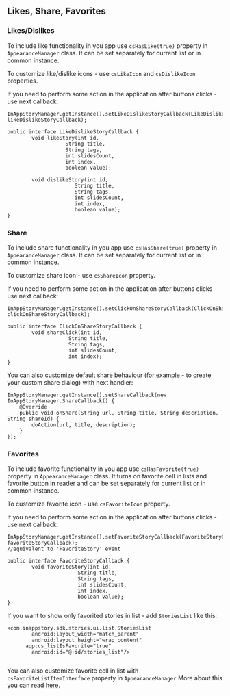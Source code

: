 ## Likes, Share, Favorites

### Likes/Dislikes
To include like functionality in you app use `csHasLike(true)` property in `AppearanceManager` class. It can be set separately for current list or in common instance.

To customize like/dislike icons - use `csLikeIcon` and `csDislikeIcon` properties.

If you need to perform some action in the application after buttons clicks - use next callback:

```
InAppStoryManager.getInstance().setLikeDislikeStoryCallback(LikeDislikeStoryCallback likeDislikeStoryCallback); 

public interface LikeDislikeStoryCallback {
        void likeStory(int id,
                   String title,
                   String tags,
                   int slidesCount,
                   int index,
                   boolean value);

        void dislikeStory(int id,
                      String title,
                      String tags,
                      int slidesCount,
                      int index,
                      boolean value);
}
```

### Share
To include share functionality in you app use `csHasShare(true)` property in `AppearanceManager` class. It can be set separately for current list or in common instance.

To customize share icon - use `csShareIcon` property.

If you need to perform some action in the application after buttons clicks - use next callback:
```
InAppStoryManager.getInstance().setClickOnShareStoryCallback(ClickOnShareStoryCallback clickOnShareStoryCallback); 

public interface ClickOnShareStoryCallback {
        void shareClick(int id,
                    String title,
                    String tags,
                    int slidesCount,
                    int index);
}
```

You can also customize default share behaviour (for example - to create your custom share dialog) with next handler:
```
InAppStoryManager.getInstance().setShareCallback(new InAppStoryManager.ShareCallback() {
    @Override
    public void onShare(String url, String title, String description, String shareId) {
        doAction(url, title, description);
    }
});
```

### Favorites
To include favorite functionality in you app use `csHasFavorite(true)` property in `AppearanceManager` class. It turns on favorite cell in lists and favorite button in reader and can be set separately for current list or in common instance.

To customize favorite icon - use `csFavoriteIcon` property.

If you need to perform some action in the application after buttons clicks - use next callback:
```
InAppStoryManager.getInstance().setFavoriteStoryCallback(FavoriteStoryCallback favoriteStoryCallback); 
//equivalent to 'FavoriteStory' event

public interface FavoriteStoryCallback {
        void favoriteStory(int id,
                       String title,
                       String tags,
                       int slidesCount,
                       int index,
                       boolean value);
}
```

If you want to show only favorited stories in list - add `StoriesList` like this:
```
<com.inappstory.sdk.stories.ui.list.StoriesList
	    android:layout_width="match_parent"
	    android:layout_height="wrap_content"
      app:cs_listIsFavorite="true"
	    android:id="@+id/stories_list"/>
      
```
You can also customize favorite cell in list with `csFavoriteListItemInterface` property in `AppearanceManager`
More about this you can read [here](https://github.com/paperrose/InAppStorySdkKt/blob/master/docs/StoriesList.md#igetfavoritelistitem).
